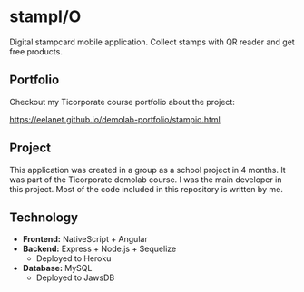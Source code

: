 # stampI/O

Digital stampcard mobile application. Collect stamps with QR reader and get free products.

## Portfolio

Checkout my Ticorporate course portfolio about the project:

https://eelanet.github.io/demolab-portfolio/stampio.html

## Project

This application was created in a group as a school project in 4 months. It was part of the Ticorporate demolab course. I was the main developer in this project. Most of the code included in this repository is written by me.

## Technology

- **Frontend:**  NativeScript + Angular
- **Backend:** Express + Node.js + Sequelize
  - Deployed to Heroku
- **Database:** MySQL
  - Deployed to JawsDB
